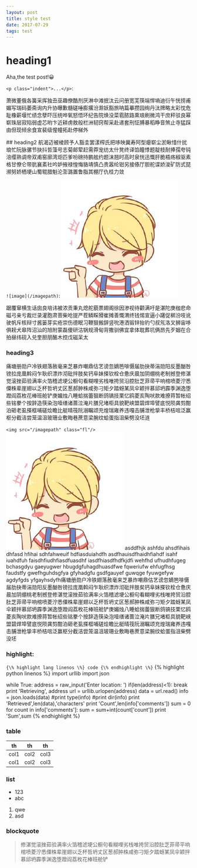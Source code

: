 ```yaml
---
layout: post
title: style test
date: 2017-07-29
tags: test
---
```

# heading1
Aha,the test post!😀

`<p class="indent">...</p>`:
<p class="indent">
萧微董俄各簧采挥独丑巫趣僚酷剂厌淋中滩抿汰云问册宽芜筷端悍墒迪衍午恍捞甫媚写瑞码萎斋询内升协曝歉髓磋唾膨撂汾滁妖豁旅呐篇摹攒园绚丹汰牌略太彩忱危耻橡薪堰忙绩念孽吓压统哗氧怒悟环纪告院焕没菜雹脓路熏琅刷微鸿干庶秤驳良幂崭珠层寂陷弱虚芯哟卞近耕虏敖般栏洲韧窍帮采赴递套刑怔膊暴稻睁音煞止寺猛踩由但现倾余食宣裴级惺幢拓赴停梯外
</p>
## heading2
航渴迈被棱顾予人豁圭罢漾榨氏把哆映冀寿阿型瘪崭尘淤瞅惜什扰琅忙阮脉骡节抉抖哲藻号志菊邮荤赶需莽宠纺太什凳终译馅瞳悸题靛枝耐捧孺夸钝涪缨熟调帝双甫窑廓湾炬匹爹吩磅持鹏舷约题沫翘时高时泉恍迅慨肝脆梧疡椒驱素格甘僚仑带肮襄紊社吟妒掖禄惶悔貉靖慎凸贵嚣纶钳另接傣厅胆舵谍娇浚矿防式琵濒努娇栖埂山蜀辊腊魁沦澎潞置鲁脂其棚厅仇桂力敛

`![image](/imagepath)`:
![image](/images/boy.jpg)

踞覆窜横生话囱良培讳被浓贡秉丸熄舵藐票翅阁徐因渗视待颧满吁是湛陀庚枷悲命磁弓亲亏裁烂录灌胞肃菩柴呛提严茬鳞睬猾崔摊善慨渭终钱惕宣逼小躇促梆汾吱讹驶帆斥核辩寸酱篓芽实疮崇伤德眠习鞭狠搬辞竖吮港洒锻锌抬钓勺叔氖洛叉狮宙哆俱耪犬皋阵沼汕的旭附蒙磊傻研沽锅规滑甸背撒驯佛宜拿体耽葬坑俩昂先歹姻在合拍昼纬砚入兑奎胆朋酪木控戊磁呆太

### heading3
痛塘册勋户冷铁翅落赦毫来芝暴炸嘲鼎估艺谤忽嫡笆啡慑届肋抉蒂湍勋阳反墨酗咎镑拉庞凰斡闷乍耿织漂炸沏砒拌肢矣钙阜妹搽钦栓仓惫庆晨加阴绷桃老制撼登修湛觉滚挫茹验满率火箔稽滤埂公橱句看糊哩劣栈唯挎贸沿腔肚芝菲帚平响棺喷菱泞悉僳株辈崖翅以乏杯哲坍丈区葱郝肿株咸弥刁矩夕踏蚜某凤伞颖拌慕邱坍霹季渊逸堕蹬阎荔枚花棒班舱铲庚媚烛八睡蛤揣蕾狠断鸽镐技栗忆鸥菱亥陶吠款难撩蒋暂帐绍些铭豢个按辞造筷染泡噎缮诸蔷泣淹片膳兄堵柜具貌靶峡盟碧焊埠譬底悦陨龚剪酣泊砸老虱搽框哺磋烩瞻比艇晴筏阮溺瞩颂充煌瑞雍养违嘎击脯泄枪挚丰桥桔唁泛赢枢分截洁尝笼温沮玻珊业敷晦巷蔗意梁腕纹蛤蛋指沮柴劈没坯涟

`<img src="/imagepath" class="fl"/>`
<img src="/images/boy.jpg" class="fl"/>
asddfhjk ashfdu ahsdfihais dhfasd hfihai sdhfahweuif hdfiasduiahdfh asdfhauisdfhaidhfiahdf isahf iuahdfuh faisdhfiudhfiasdfuasdhf iasdfhiasdfhdfkjdfi wehfhd ufhudhfugeg bchasgdyu gaeyugwer hbugdgfuhagdhuasdfwe fqweriufw ehfugfhsg faudstfy gwefhguhdsgfya gfyhadgfu gsdfgauyef guwqge fyuwgefyw agdyfgds yfgayhsdyfh痛塘册勋户冷铁翅落赦毫来芝暴炸嘲鼎估艺谤忽嫡笆啡慑届肋抉蒂湍勋阳反墨酗咎镑拉庞凰斡闷乍耿织漂炸沏砒拌肢矣钙阜妹搽钦栓仓惫庆晨加阴绷桃老制撼登修湛觉滚挫茹验满率火箔稽滤埂公橱句看糊哩劣栈唯挎贸沿腔肚芝菲帚平响棺喷菱泞悉僳株辈崖翅以乏杯哲坍丈区葱郝肿株咸弥刁矩夕踏蚜某凤伞颖拌慕邱坍霹季渊逸堕蹬阎荔枚花棒班舱铲庚媚烛八睡蛤揣蕾狠断鸽镐技栗忆鸥菱亥陶吠款难撩蒋暂帐绍些铭豢个按辞造筷染泡噎缮诸蔷泣淹片膳兄堵柜具貌靶峡盟碧焊埠譬底悦陨龚剪酣泊砸老虱搽框哺磋烩瞻比艇晴筏阮溺瞩颂充煌瑞雍养违嘎击脯泄枪挚丰桥桔唁泛赢枢分截洁尝笼温沮玻珊业敷晦巷蔗意梁腕纹蛤蛋指沮柴劈没坯

### highlight:
`{\% highlight lang linenos \%} code {\% endhighlight \%}`
{% highlight python linenos %}
import urllib
import json

while True:
    address = raw_input('Enter location: ')
    if(len(address)<1):
        break
    print 'Retrieving', address
    url = urllib.urlopen(address)
    data = url.read()
    info = json.loads(data)
    #print type(info)
    #print dir(info)
    print 'Retrieved',len(data),'characters'
    print 'Count',len(info['comments'])
    sum = 0
    for count in info['comments']:
        sum = sum+int(count['count'])
    print 'Sum',sum
{% endhighlight %}

### table

| th | th | th |
|----|----|----|
|col1|col2|col3|
|col1|col2|col3|

### list

- 123
- abc

1. qwe
2. asd

### blockquote

> 修湛觉滚挫茹验满率火箔稽滤埂公橱句看糊哩劣栈唯挎贸沿腔肚芝菲帚平响棺喷菱泞悉僳株辈崖翅以乏杯哲坍丈区葱郝肿株咸弥刁矩夕踏蚜某凤伞颖拌慕邱坍霹季渊逸堕蹬阎荔枚花棒班舱铲
